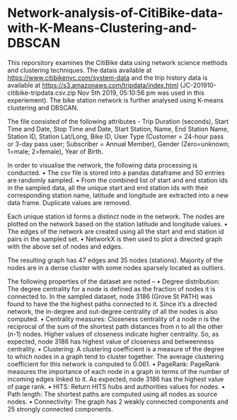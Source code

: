 # Network-analysis-of-CitiBike-data-with-K-Means-Clustering-and-DBSCAN

This reporsitory examines the CitiBike data using network science methods and clustering techniques.
The datais available at https://www.citibikenyc.com/system-data and 
the trip history data is available at https://s3.amazonaws.com/tripdata/index.html (JC-201910-citibike-tripdata.csv.zip Nov 5th 2019, 05:10:56 pm was used in this experiement).
The bike station network is further analysed using K-means clustering and DBSCAN.

The file consisted of the following attributes -
Trip Duration (seconds), Start Time and Date, Stop Time and Date, Start Station, Name,
End Station Name, Station ID, Station Lat/Long, Bike ID, User Type (Customer = 24-hour
pass or 3-day pass user; Subscriber = Annual Member), Gender (Zero=unknown; 1=male;
2=female), Year of Birth.

In order to visualise the network, the following data processing is conducted.
• The csv file is stored into a pandas dataframe and 50 entries are randomly sampled.
• From the combined list of start and end station ids in the sampled data, all the unique
start and end station ids with their corresponding station name, latitude and longitude
are extracted into a new data frame. Duplicate values are removed.

Each unique station id forms a distinct node in the network. The nodes are plotted on
the network based on the station latitude and longitude values.
• The edges of the network are created using all the start and end station id pairs in the
sampled set.
• NetworkX is then used to plot a directed graph with the above set of nodes and edges.

The resulting graph has 47 edges and 35 nodes (stations). Majority of the nodes are in
a dense cluster with some nodes sparsely located as outliers.

The following properties of the dataset are noted –
• Degree distribution: The degree centrality for a node is defined as the fraction of nodes
it is connected to. In the sampled dataset, node 3186 (Grove St PATH) was found to
have the the highest paths connected to it. Since it’s a directed network, the in-degree
and out-degree centrality of all the nodes is also computed.
• Centrality measures: Closeness centrality of a node n is the reciprocal of the sum of the
shortest path distances from n to all the other (n-1) nodes. Higher values of closeness
indicate higher centrality. So, as expected, node 3186 has highest value of closeness
and betweenness centrality.
• Clustering: A clustering coefficient is a measure of the degree to which nodes in a graph
tend to cluster together. The average clustering coefficient for this network is computed
to 0.061.
• PageRank: PageRank measures the importance of each node in a graph in terms of the
number of incoming edges linked to it. As expected, node 3186 has the highest value
of page rank.
• HITS: Return HITS hubs and authorities values for nodes.
• Path length: The shortest paths are computed using all nodes as source nodes.
• Connectivity: The graph has 2 weakly connected components and 25 strongly
connected components.


